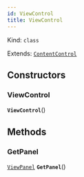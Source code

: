 ```yaml
---
id: ViewControl
title: ViewControl
---
```


Kind: `class`

Extends: [`ContentControl`](https://docs.microsoft.com/uwp/api/Windows.UI.Xaml.Controls.ContentControl)




## Constructors
### ViewControl
 **`ViewControl`**()




## Methods
### GetPanel
[`ViewPanel`](ViewPanel) **`GetPanel`**()




